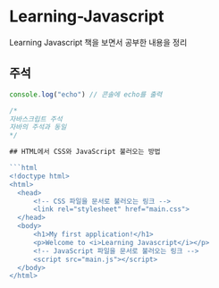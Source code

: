 # Learning-Javascript
Learning Javascript 책을 보면서 공부한 내용을 정리

## 주석 

  ```javascript
  console.log("echo") // 콘솔에 echo를 출력
  
  /*
  자바스크립트 주석
  자바의 주석과 동일
  */
  
 ## HTML에서 CSS와 JavaScript 불러오는 방법 
 
  ```html 
<!doctype html>
<html>
    <head>
        <!-- CSS 파일을 문서로 불러오는 링크 -->
        <link rel="stylesheet" href="main.css">
    </head>
    <body>
        <h1>My first application!</h1>
        <p>Welcome to <i>Learning Javascript</i></p>
        <!-- JavaScript 파일을 문서로 불러오는 링크 -->
        <script src="main.js"></script>
    </body>
</html>
  ```
